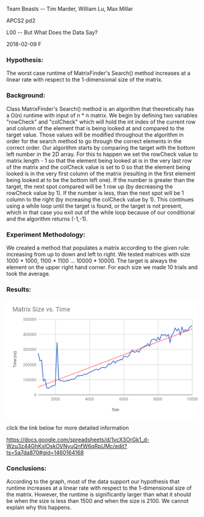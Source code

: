 Team Beasts -- Tim Marder, William Lu, Max Millar

APCS2 pd2

L00 -- But What Does the Data Say?

2018-02-09 F

### Hypothesis:
The worst case runtime of MatrixFinder's Search() method increases at a linear rate with respect to the 1-dimensional size of the matrix.

### Background:
Class MatrixFinder's Search() method is an algorithm that theoretically has a O(n) runtime with input of n * n matrix.
We begin by defining two variables "rowCheck" and "colCheck" which will
hold the int index of the current row and column of the element that is
being looked at and compared to the target value. Those values will be
modified throughout the algorithm in order for the search method to go
through the correct elements in the correct order. Our algorithm starts
by comparing the target with the bottom left number in the 2D array. For
this to happen we set the rowCheck value to matrix.length - 1 so that the
element being looked at is in the very last row of the matrix and the
colCheck value is set to 0 so that the element being looked is in the very
first column of the matrix (resulting in the first element being looked
at to be the bottom left one). If the number is greater than the target,
the next spot compared will be 1 row up (by decreasing the rowCheck value
by 1). If the number is less, than the next spot will be 1 column to the
right (by increasing the colCheck value by 1). This continues using a while
loop until the target is found, or the target is not present, which in that
case you exit out of the while loop because of our conditional and the
algorithm returns (-1,-1).

### Experiment Methodology:
We created a method that populates a matrix according to the given rule:  increasing from up to down and left to right.
We tested matrices with size 1000 * 1000, 1100 * 1100 ... 10000 * 10000. The target is always the element on the upper right hand corner. For each size we made 10 trials and took the average.

### Results:

![](Data/chart.png)

click the link below for more detailed information

https://docs.google.com/spreadsheets/d/1vcX3OrGk1_d-Wzu3z44GhKxIOskOVNyuQnfW6qRpUMc/edit?ts=5a7da870#gid=1460164168

### Conclusions:
According to the graph, most of the data support our hypothesis that runtime increases at a linear rate with respect to the 1-dimensional size of the matrix. However, the runtime is significantly larger than what it should be when the size is less than 1500 and when the size is 2100. We cannot explain why this happens.
